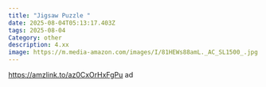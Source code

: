 ```yaml
---
title: "Jigsaw Puzzle "
date: 2025-08-04T05:13:17.403Z
tags: 2025-08-04
Category: other
description: 4.xx
image: https://m.media-amazon.com/images/I/81HEWs88amL._AC_SL1500_.jpg
---
```

https://amzlink.to/az0CxOrHxFgPu ad